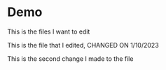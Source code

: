 # Demo

This is the files I want to edit


This is the file that I edited, CHANGED ON 1/10/2023



This is the second change I made to the file

